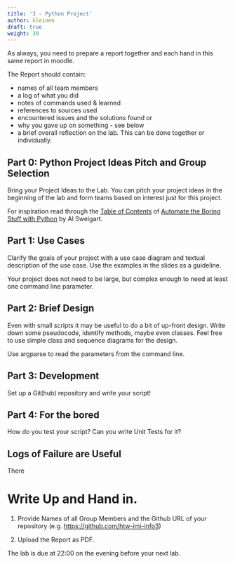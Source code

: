```yaml
---
title: '3 - Python Project'
author: kleinen
draft: true
weight: 30
---
```


As always, you need to prepare a report together and each hand in this same report in moodle.

The Report should contain:

- names of all team members
- a log of what you did
- notes of commands used & learned
- references to sources used
- encountered issues and the solutions found or
- why you gave up on something - see below
- a brief overall reflection on the lab. 
This can be done together or individually. 

## Part 0: Python Project Ideas Pitch and Group Selection

Bring your Project Ideas to the Lab. You can pitch your project ideas in the beginning of the lab and form teams based on interest just for this project.

For inspiration read through
 the [Table of Contents](https://automatetheboringstuff.com/#toc) of [Automate the Boring Stuff with Python](https://automatetheboringstuff.com/) by Al Sweigart.

## Part 1: Use Cases

Clarify the goals of your project with a use case diagram and textual description of the use case. Use the examples in the slides as a guideline.

Your project does not need to be large, but complex enough to need at least one command line parameter. 

## Part 2: Brief Design

Even with small scripts it may be useful to do a bit of up-front design. Write down some pseudocode, identify methods, maybe even classes. Feel free to use simple class and sequence diagrams for the design.

Use argparse to read the parameters from the command line.

## Part 3: Development

Set up a Git(hub) repository and write your script!

## Part 4: For the bored

How do you test your script? Can you write Unit Tests for it?

## Logs of Failure are Useful

There 

# Write Up and Hand in.

1. Provide  Names of all Group Members and the Github URL of your repository (e.g. https://github.com/htw-imi-info3)

2. Upload the Report as PDF.

The lab is due at 22:00 on the evening before your next lab.



   